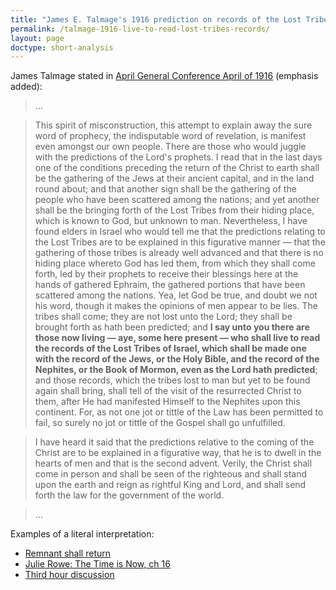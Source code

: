 ```yaml
---
title: "James E. Talmage's 1916 prediction on records of the Lost Tribes of Israel"
permalink: /talmage-1916-live-to-read-lost-tribes-records/
layout: page
doctype: short-analysis
---
```


James Talmage stated in [April General Conference April of 1916](https://archive.org/details/conferencereport1916sa/page/n77/mode/2up/search/some+here+present+who+shall+live+to+read+the+records+of+the+Lost+Tribes+of+Israel) (emphasis added):

> ...

> This spirit of misconstruction, this attempt to explain away the sure word of prophecy, the indisputable word of revelation, is manifest even amongst our own people. There are those who would juggle with the predictions of the Lord's prophets.  I read that in the last days one of the conditions preceding the return of the Christ to earth shall be the gathering of the Jews at their ancient capital, and in the land round about; and that another sign shall be the gathering of the people who have been scattered among the nations; and yet another shall be the bringing forth of the Lost Tribes from their hiding place, which is known to God, but unknown to man. Nevertheless, I have found elders in Israel who would tell me that the predictions relating to the Lost Tribes are to be explained in this figurative manner — that the gathering of those tribes is already well advanced and that there is no hiding place whereto God has led them, from which they shall come forth, led by their prophets to receive their blessings here at the hands of gathered Ephraim, the gathered portions that have been scattered among the nations. Yea, let God be true, and doubt we not his word, though it makes the opinions of men appear to be lies. The tribes shall come; they are not lost unto the Lord; they shall be brought forth as hath been predicted; and **I say unto you there are those now living — aye, some here present — who shall live to read the records of the Lost Tribes of Israel, which shall be made one with the record of the Jews, or the Holy Bible, and the record of the Nephites, or the Book of Mormon, even as the Lord hath predicted**; and those records, which the tribes lost to man but yet to be found again shall bring, shall tell of the visit of the resurrected Christ to them, after He had manifested Himself to the Nephites upon this continent. For, as not one jot or tittle of the Law has been permitted to fail, so surely no jot or tittle of the Gospel shall go unfulfilled.

> I have heard it said that the predictions relative to the coming of the Christ are to be explained in a figurative way, that he is to dwell in the hearts of men and that is the second advent. Verily, the Christ shall come in person and shall be seen of the righteous and shall stand upon the earth and reign as rightful King and Lord, and shall send forth the law for the government of the world.

> ...

Examples of a literal interpretation:

* [Remnant shall return](http://thelost10tribes.com/?p=273)
* [Julie Rowe: The Time is Now, ch 16](http://julieroweprepare.com/warning-from-elder-james-e-talmage-1916-general-conference/)
* [Third hour discussion](https://thirdhour.org/forums/topic/57708-help-me-puzzle-out-this-statement-by-elder-james-e-talmage/)
